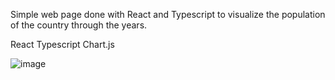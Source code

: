 Simple web page done with React and Typescript to visualize the population of the country through the years.

React
Typescript
Chart.js


![image](https://github.com/user-attachments/assets/d9798427-22f4-4588-8184-95b3bdd96476)
